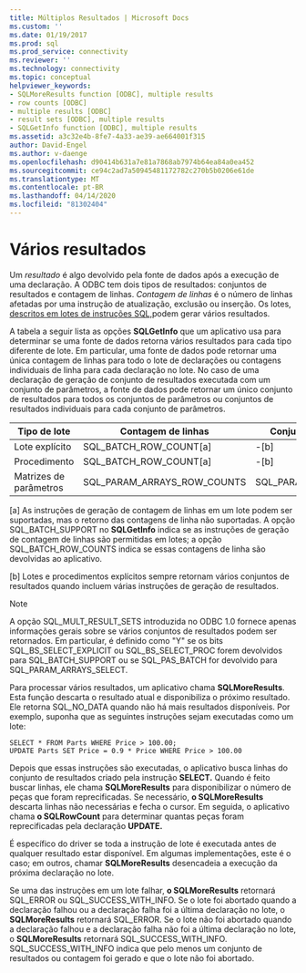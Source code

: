 ```yaml
---
title: Múltiplos Resultados | Microsoft Docs
ms.custom: ''
ms.date: 01/19/2017
ms.prod: sql
ms.prod_service: connectivity
ms.reviewer: ''
ms.technology: connectivity
ms.topic: conceptual
helpviewer_keywords:
- SQLMoreResults function [ODBC], multiple results
- row counts [ODBC]
- multiple results [ODBC]
- result sets [ODBC], multiple results
- SQLGetInfo function [ODBC], multiple results
ms.assetid: a3c32e4b-8fe7-4a33-ae39-ae664001f315
author: David-Engel
ms.author: v-daenge
ms.openlocfilehash: d90414b631a7e81a7868ab7974b64ea84a0ea452
ms.sourcegitcommit: ce94c2ad7a50945481172782c270b5b0206e61de
ms.translationtype: MT
ms.contentlocale: pt-BR
ms.lasthandoff: 04/14/2020
ms.locfileid: "81302404"
---
```

# <a name="multiple-results"></a>Vários resultados
Um *resultado* é algo devolvido pela fonte de dados após a execução de uma declaração. A ODBC tem dois tipos de resultados: conjuntos de resultados e contagem de linhas. *Contagem de linhas* é o número de linhas afetadas por uma instrução de atualização, exclusão ou inserção. Os lotes, [descritos em lotes de instruções SQL,](../../../odbc/reference/develop-app/batches-of-sql-statements.md)podem gerar vários resultados.  
  
 A tabela a seguir lista as opções **SQLGetInfo** que um aplicativo usa para determinar se uma fonte de dados retorna vários resultados para cada tipo diferente de lote. Em particular, uma fonte de dados pode retornar uma única contagem de linhas para todo o lote de declarações ou contagens individuais de linha para cada declaração no lote. No caso de uma declaração de geração de conjunto de resultados executada com um conjunto de parâmetros, a fonte de dados pode retornar um único conjunto de resultados para todos os conjuntos de parâmetros ou conjuntos de resultados individuais para cada conjunto de parâmetros.  
  
|Tipo de lote|Contagem de linhas|Conjuntos de resultados|  
|----------------|----------------|-----------------|  
|Lote explícito|SQL_BATCH_ROW_COUNT[a]|-[b]|  
|Procedimento|SQL_BATCH_ROW_COUNT[a]|-[b]|  
|Matrizes de parâmetros|SQL_PARAM_ARRAYS_ROW_COUNTS|SQL_PARAM_ARRAYS_SELECTS|  
  
 [a] As instruções de geração de contagem de linhas em um lote podem ser suportadas, mas o retorno das contagens de linha não suportadas. A opção SQL_BATCH_SUPPORT no **SQLGetInfo** indica se as instruções de geração de contagem de linhas são permitidas em lotes; a opção SQL_BATCH_ROW_COUNTS indica se essas contagens de linha são devolvidas ao aplicativo.  
  
 [b] Lotes e procedimentos explícitos sempre retornam vários conjuntos de resultados quando incluem várias instruções de geração de resultados.  
  
> [!NOTE]  
>  A opção SQL_MULT_RESULT_SETS introduzida no ODBC 1.0 fornece apenas informações gerais sobre se vários conjuntos de resultados podem ser retornados. Em particular, é definido como "Y" se os bits SQL_BS_SELECT_EXPLICIT ou SQL_BS_SELECT_PROC forem devolvidos para SQL_BATCH_SUPPORT ou se SQL_PAS_BATCH for devolvido para SQL_PARAM_ARRAYS_SELECT.  
  
 Para processar vários resultados, um aplicativo chama **SQLMoreResults**. Esta função descarta o resultado atual e disponibiliza o próximo resultado. Ele retorna SQL_NO_DATA quando não há mais resultados disponíveis. Por exemplo, suponha que as seguintes instruções sejam executadas como um lote:  
  
```  
SELECT * FROM Parts WHERE Price > 100.00;  
UPDATE Parts SET Price = 0.9 * Price WHERE Price > 100.00  
```  
  
 Depois que essas instruções são executadas, o aplicativo busca linhas do conjunto de resultados criado pela instrução **SELECT.** Quando é feito buscar linhas, ele chama **SQLMoreResults** para disponibilizar o número de peças que foram reprecificadas. Se necessário, **o SQLMoreResults** descarta linhas não necessárias e fecha o cursor. Em seguida, o aplicativo chama **o SQLRowCount** para determinar quantas peças foram reprecificadas pela declaração **UPDATE.**  
  
 É específico do driver se toda a instrução de lote é executada antes de qualquer resultado estar disponível. Em algumas implementações, este é o caso; em outros, chamar **SQLMoreResults** desencadeia a execução da próxima declaração no lote.  
  
 Se uma das instruções em um lote falhar, **o SQLMoreResults** retornará SQL_ERROR ou SQL_SUCCESS_WITH_INFO. Se o lote foi abortado quando a declaração falhou ou a declaração falha foi a última declaração no lote, o **SQLMoreResults** retornará SQL_ERROR. Se o lote não foi abortado quando a declaração falhou e a declaração falha não foi a última declaração no lote, o **SQLMoreResults** retornará SQL_SUCCESS_WITH_INFO. SQL_SUCCESS_WITH_INFO indica que pelo menos um conjunto de resultados ou contagem foi gerado e que o lote não foi abortado.
